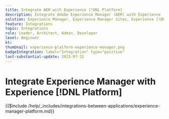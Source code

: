 ```yaml
---
title: Integrate AEM with Experience [!DNL Platform]
description: Integrate Adobe Experience Manager (AEM) with Experience [!DNL Platform] to maximize the value of your data.
solution: Experience Manager, Experience Manager Sites, Experience [!DNL Platform]
feature: Integrations
topic: Integrations
role: Leader, Architect, Admin, Developer
level: Beginner
kt:
thumbnail: experience-platform-experience-manager.png
badgeIntegration: label="Integration" type="positive"
last-substantial-update: 2023-07-31
---
```


# Integrate Experience Manager with Experience [!DNL Platform]

{{$include /help/_includes/integrations-between-applications/experience-manager-platform.md}}
